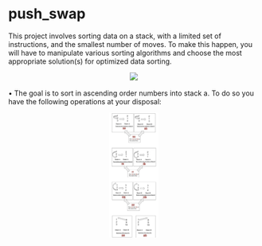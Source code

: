 # push_swap
 
This project involves sorting data on a stack, with a limited set of instructions, and the smallest number of moves. To make this happen, you will have to manipulate various sorting algorithms and choose the most appropriate solution(s) for optimized data sorting.


<p align="center">
<img src="https://media.giphy.com/media/JxOOZGYeCybkaeb5dI/giphy.gif" style="width:700px">
</p>

• The goal is to sort in ascending order numbers into stack a. To do so you have the
following operations at your disposal:
<p align="center">
<img src="./img/moves.png" style="width:100px">
</p>

